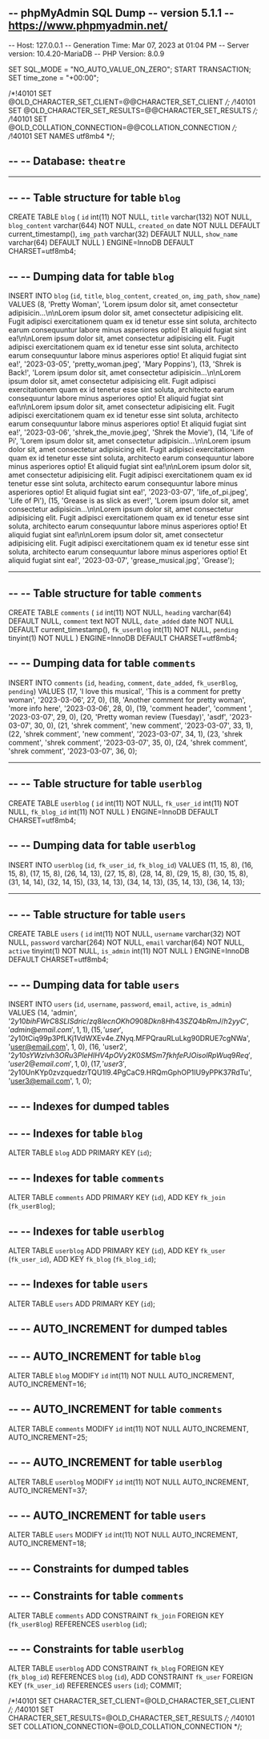 -- phpMyAdmin SQL Dump
-- version 5.1.1
-- https://www.phpmyadmin.net/
--
-- Host: 127.0.0.1
-- Generation Time: Mar 07, 2023 at 01:04 PM
-- Server version: 10.4.20-MariaDB
-- PHP Version: 8.0.9

SET SQL_MODE = "NO_AUTO_VALUE_ON_ZERO";
START TRANSACTION;
SET time_zone = "+00:00";


/*!40101 SET @OLD_CHARACTER_SET_CLIENT=@@CHARACTER_SET_CLIENT */;
/*!40101 SET @OLD_CHARACTER_SET_RESULTS=@@CHARACTER_SET_RESULTS */;
/*!40101 SET @OLD_COLLATION_CONNECTION=@@COLLATION_CONNECTION */;
/*!40101 SET NAMES utf8mb4 */;

--
-- Database: `theatre`
--

-- --------------------------------------------------------

--
-- Table structure for table `blog`
--

CREATE TABLE `blog` (
  `id` int(11) NOT NULL,
  `title` varchar(132) NOT NULL,
  `blog_content` varchar(644) NOT NULL,
  `created_on` date NOT NULL DEFAULT current_timestamp(),
  `img_path` varchar(32) DEFAULT NULL,
  `show_name` varchar(64) DEFAULT NULL
) ENGINE=InnoDB DEFAULT CHARSET=utf8mb4;

--
-- Dumping data for table `blog`
--

INSERT INTO `blog` (`id`, `title`, `blog_content`, `created_on`, `img_path`, `show_name`) VALUES
(8, 'Pretty Woman', 'Lorem ipsum dolor sit, amet consectetur adipisicin...\n\nLorem ipsum dolor sit, amet consectetur adipisicing elit. Fugit adipisci exercitationem quam ex id tenetur esse sint soluta, architecto earum consequuntur labore minus asperiores optio! Et aliquid fugiat sint ea!\n\nLorem ipsum dolor sit, amet consectetur adipisicing elit. Fugit adipisci exercitationem quam ex id tenetur esse sint soluta, architecto earum consequuntur labore minus asperiores optio! Et aliquid fugiat sint ea!', '2023-03-05', 'pretty_woman.jpeg', 'Mary Poppins'),
(13, 'Shrek is Back!', 'Lorem ipsum dolor sit, amet consectetur adipisicin...\n\nLorem ipsum dolor sit, amet consectetur adipisicing elit. Fugit adipisci exercitationem quam ex id tenetur esse sint soluta, architecto earum consequuntur labore minus asperiores optio! Et aliquid fugiat sint ea!\n\nLorem ipsum dolor sit, amet consectetur adipisicing elit. Fugit adipisci exercitationem quam ex id tenetur esse sint soluta, architecto earum consequuntur labore minus asperiores optio! Et aliquid fugiat sint ea!', '2023-03-06', 'shrek_the_movie.jpeg', 'Shrek the Movie'),
(14, 'Life of Pi', 'Lorem ipsum dolor sit, amet consectetur adipisicin...\n\nLorem ipsum dolor sit, amet consectetur adipisicing elit. Fugit adipisci exercitationem quam ex id tenetur esse sint soluta, architecto earum consequuntur labore minus asperiores optio! Et aliquid fugiat sint ea!\n\nLorem ipsum dolor sit, amet consectetur adipisicing elit. Fugit adipisci exercitationem quam ex id tenetur esse sint soluta, architecto earum consequuntur labore minus asperiores optio! Et aliquid fugiat sint ea!', '2023-03-07', 'life_of_pi.jpeg', 'Life of Pi'),
(15, 'Grease is as slick as ever!', 'Lorem ipsum dolor sit, amet consectetur adipisicin...\n\nLorem ipsum dolor sit, amet consectetur adipisicing elit. Fugit adipisci exercitationem quam ex id tenetur esse sint soluta, architecto earum consequuntur labore minus asperiores optio! Et aliquid fugiat sint ea!\n\nLorem ipsum dolor sit, amet consectetur adipisicing elit. Fugit adipisci exercitationem quam ex id tenetur esse sint soluta, architecto earum consequuntur labore minus asperiores optio! Et aliquid fugiat sint ea!', '2023-03-07', 'grease_musical.jpg', 'Grease');

-- --------------------------------------------------------

--
-- Table structure for table `comments`
--

CREATE TABLE `comments` (
  `id` int(11) NOT NULL,
  `heading` varchar(64) DEFAULT NULL,
  `comment` text NOT NULL,
  `date_added` date NOT NULL DEFAULT current_timestamp(),
  `fk_userBlog` int(11) NOT NULL,
  `pending` tinyint(1) NOT NULL
) ENGINE=InnoDB DEFAULT CHARSET=utf8mb4;

--
-- Dumping data for table `comments`
--

INSERT INTO `comments` (`id`, `heading`, `comment`, `date_added`, `fk_userBlog`, `pending`) VALUES
(17, 'I love this musical', 'This is a comment for pretty woman', '2023-03-06', 27, 0),
(18, 'Another comment for pretty woman', 'more info here', '2023-03-06', 28, 0),
(19, 'comment header', 'comment ', '2023-03-07', 29, 0),
(20, 'Pretty woman review (Tuesday)', 'asdf', '2023-03-07', 30, 0),
(21, 'shrek comment', 'new comment', '2023-03-07', 33, 1),
(22, 'shrek comment', 'new comment', '2023-03-07', 34, 1),
(23, 'shrek comment', 'shrek comment', '2023-03-07', 35, 0),
(24, 'shrek comment', 'shrek comment', '2023-03-07', 36, 0);

-- --------------------------------------------------------

--
-- Table structure for table `userblog`
--

CREATE TABLE `userblog` (
  `id` int(11) NOT NULL,
  `fk_user_id` int(11) NOT NULL,
  `fk_blog_id` int(11) NOT NULL
) ENGINE=InnoDB DEFAULT CHARSET=utf8mb4;

--
-- Dumping data for table `userblog`
--

INSERT INTO `userblog` (`id`, `fk_user_id`, `fk_blog_id`) VALUES
(11, 15, 8),
(16, 15, 8),
(17, 15, 8),
(26, 14, 13),
(27, 15, 8),
(28, 14, 8),
(29, 15, 8),
(30, 15, 8),
(31, 14, 14),
(32, 14, 15),
(33, 14, 13),
(34, 14, 13),
(35, 14, 13),
(36, 14, 13);

-- --------------------------------------------------------

--
-- Table structure for table `users`
--

CREATE TABLE `users` (
  `id` int(11) NOT NULL,
  `username` varchar(32) NOT NULL,
  `password` varchar(264) NOT NULL,
  `email` varchar(64) NOT NULL,
  `active` tinyint(1) NOT NULL,
  `is_admin` int(11) NOT NULL
) ENGINE=InnoDB DEFAULT CHARSET=utf8mb4;

--
-- Dumping data for table `users`
--

INSERT INTO `users` (`id`, `username`, `password`, `email`, `active`, `is_admin`) VALUES
(14, 'admin', '$2y$10$bihFWrC8SLISdric/zq8lecnOKhO908Dkn8Hh43SZQ4bRmJ/h2yyC', 'admin@email.com', 1, 1),
(15, 'user', '$2y$10$tCiq99p3PfLKj1VdWXEv4e.ZNyq.MFPQrauRLuLkg90DRUE7cgNWa', 'user@email.com', 1, 0),
(16, 'user2', '$2y$10$sYWzIvh3ORu3PleHlHV4pOVy2K0SMSm7fkhfePJOisolRpWuq9Req', 'user2@email.com', 1, 0),
(17, 'user3', '$2y$10$UnKYp0zvzquedzrTQU1l9.4PgCaC9.HRQmGphOP1IU9yPPK37RdTu', 'user3@email.com', 1, 0);

--
-- Indexes for dumped tables
--

--
-- Indexes for table `blog`
--
ALTER TABLE `blog`
  ADD PRIMARY KEY (`id`);

--
-- Indexes for table `comments`
--
ALTER TABLE `comments`
  ADD PRIMARY KEY (`id`),
  ADD KEY `fk_join` (`fk_userBlog`);

--
-- Indexes for table `userblog`
--
ALTER TABLE `userblog`
  ADD PRIMARY KEY (`id`),
  ADD KEY `fk_user` (`fk_user_id`),
  ADD KEY `fk_blog` (`fk_blog_id`);

--
-- Indexes for table `users`
--
ALTER TABLE `users`
  ADD PRIMARY KEY (`id`);

--
-- AUTO_INCREMENT for dumped tables
--

--
-- AUTO_INCREMENT for table `blog`
--
ALTER TABLE `blog`
  MODIFY `id` int(11) NOT NULL AUTO_INCREMENT, AUTO_INCREMENT=16;

--
-- AUTO_INCREMENT for table `comments`
--
ALTER TABLE `comments`
  MODIFY `id` int(11) NOT NULL AUTO_INCREMENT, AUTO_INCREMENT=25;

--
-- AUTO_INCREMENT for table `userblog`
--
ALTER TABLE `userblog`
  MODIFY `id` int(11) NOT NULL AUTO_INCREMENT, AUTO_INCREMENT=37;

--
-- AUTO_INCREMENT for table `users`
--
ALTER TABLE `users`
  MODIFY `id` int(11) NOT NULL AUTO_INCREMENT, AUTO_INCREMENT=18;

--
-- Constraints for dumped tables
--

--
-- Constraints for table `comments`
--
ALTER TABLE `comments`
  ADD CONSTRAINT `fk_join` FOREIGN KEY (`fk_userBlog`) REFERENCES `userblog` (`id`);

--
-- Constraints for table `userblog`
--
ALTER TABLE `userblog`
  ADD CONSTRAINT `fk_blog` FOREIGN KEY (`fk_blog_id`) REFERENCES `blog` (`id`),
  ADD CONSTRAINT `fk_user` FOREIGN KEY (`fk_user_id`) REFERENCES `users` (`id`);
COMMIT;

/*!40101 SET CHARACTER_SET_CLIENT=@OLD_CHARACTER_SET_CLIENT */;
/*!40101 SET CHARACTER_SET_RESULTS=@OLD_CHARACTER_SET_RESULTS */;
/*!40101 SET COLLATION_CONNECTION=@OLD_COLLATION_CONNECTION */;
